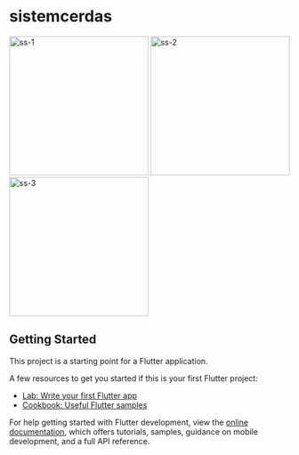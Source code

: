 # sistemcerdas
<img src="https://github.com/user-attachments/assets/12cc76dc-d9b3-4a11-bca1-0b980a83d0a0" alt="ss-1" width="250"/>
<img src="https://github.com/user-attachments/assets/0b23d5fc-361d-4816-b47e-e497c70b3302" alt="ss-2" width="250"/>
<img src="https://github.com/user-attachments/assets/4f0a6f20-bc16-42ca-9feb-3c39cd10d42f" alt="ss-3" width="250"/>



## Getting Started

This project is a starting point for a Flutter application.

A few resources to get you started if this is your first Flutter project:

- [Lab: Write your first Flutter app](https://docs.flutter.dev/get-started/codelab)
- [Cookbook: Useful Flutter samples](https://docs.flutter.dev/cookbook)

For help getting started with Flutter development, view the
[online documentation](https://docs.flutter.dev/), which offers tutorials,
samples, guidance on mobile development, and a full API reference.
